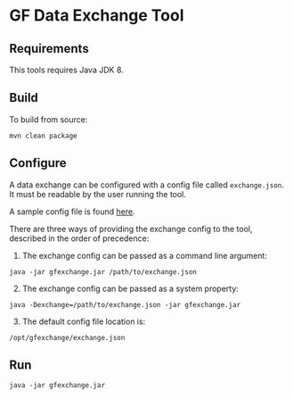 # GF Data Exchange Tool

## Requirements

This tools requires Java JDK 8.

## Build

To build from source:

```
mvn clean package
```

## Configure

A data exchange can be configured with a config file called `exchange.json`. It must be readable by the user running the tool.

A sample config file is found [here](config/exchange.json).

There are three ways of providing the exchange config to the tool, described in the order of precedence:

1) The exchange config can be passed as a command line argument:

```
java -jar gfexchange.jar /path/to/exchange.json
```

2) The exchange config can be passed as a system property:

```
java -Dexchange=/path/to/exchange.json -jar gfexchange.jar 
```

3) The default config file location is:

```
/opt/gfexchange/exchange.json
```

## Run

```
java -jar gfexchange.jar
```
